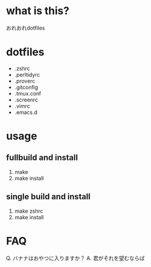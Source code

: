 # what is this?
おれおれdotfiles

# dotfiles
* .zshrc
* .perltidyrc
* .proverc
* .gitconfig
* .tmux.conf
* .screenrc
* .vimrc
* .emacs.d

# usage
## fullbuild and install
1. make
2. make install

## single build and install
1. make zshrc
2. make install

# FAQ
Q. バナナはおやつに入りますか？
A. 君がそれを望むならば